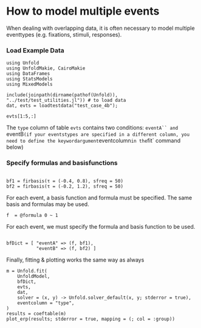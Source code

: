 # How to model multiple events

When dealing with overlapping data, it is often necessary to model multiple eventtypes (e.g. fixations, stimuli, responses).

### Load Example Data
```@example main
using Unfold
using UnfoldMakie, CairoMakie
using DataFrames
using StatsModels
using MixedModels

include(joinpath(dirname(pathof(Unfold)), "../test/test_utilities.jl")) # to load data
dat, evts = loadtestdata("test_case_4b");

evts[1:5,:]
```
The `type` column of table `evts` contains two conditions: `eventA`` and `eventB` (if your eventstypes are specified in a different column, you need to define the keywordargument `eventcolumn` in the `fit` command below)

### Specify formulas and basisfunctions

```@example main

bf1 = firbasis(τ = (-0.4, 0.8), sfreq = 50)
bf2 = firbasis(τ = (-0.2, 1.2), sfreq = 50)
```
For each event, a basis function and formula must be specified. The same basis and formulas may be used.
```@example main
f  = @formula 0 ~ 1
```

For each event, we must specify the formula and basis function to be used. 
```@example main

bfDict = [ "eventA" => (f, bf1),
           "eventB" => (f, bf2) ]
```

Finally, fitting & plotting works the same way as always

```@example main
m = Unfold.fit(
    UnfoldModel,
    bfDict,
    evts,
    dat,
    solver = (x, y) -> Unfold.solver_default(x, y; stderror = true),
    eventcolumn = "type",
)
results = coeftable(m)
plot_erp(results; stderror = true, mapping = (; col = :group))
``` 
